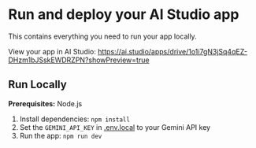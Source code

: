 # Run and deploy your AI Studio app

This contains everything you need to run your app locally.

View your app in AI Studio: https://ai.studio/apps/drive/1o1i7gN3jSq4qEZ-DHzm1bJSskEWDRZPN?showPreview=true

## Run Locally

**Prerequisites:**  Node.js


1. Install dependencies:
   `npm install`
2. Set the `GEMINI_API_KEY` in [.env.local](.env.local) to your Gemini API key
3. Run the app:
   `npm run dev`
